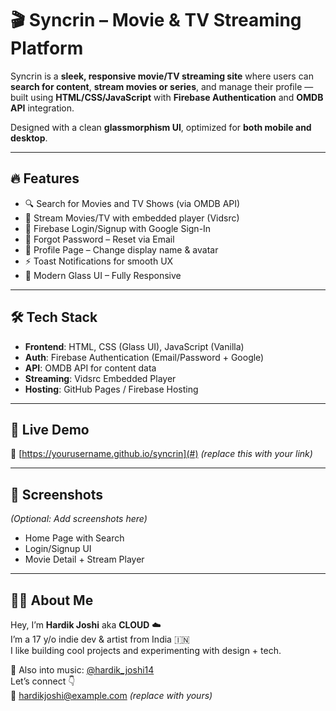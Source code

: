 # 🎬 Syncrin – Movie & TV Streaming Platform

Syncrin is a **sleek, responsive movie/TV streaming site** where users can **search for content**, **stream movies or series**, and manage their profile — built using **HTML/CSS/JavaScript** with **Firebase Authentication** and **OMDB API** integration.

Designed with a clean **glassmorphism UI**, optimized for **both mobile and desktop**.

---

## 🔥 Features
- 🔍 Search for Movies and TV Shows (via OMDB API)
- 🎥 Stream Movies/TV with embedded player (Vidsrc)
- 🔐 Firebase Login/Signup with Google Sign-In
- 💬 Forgot Password – Reset via Email
- 👤 Profile Page – Change display name & avatar
- ⚡ Toast Notifications for smooth UX
- 🎨 Modern Glass UI – Fully Responsive

---

## 🛠️ Tech Stack
- **Frontend**: HTML, CSS (Glass UI), JavaScript (Vanilla)
- **Auth**: Firebase Authentication (Email/Password + Google)
- **API**: OMDB API for content data
- **Streaming**: Vidsrc Embedded Player
- **Hosting**: GitHub Pages / Firebase Hosting

---

## 🚀 Live Demo
🔗 [https://yourusername.github.io/syncrin](#) *(replace this with your link)*

---

## 📸 Screenshots
*(Optional: Add screenshots here)*  
- Home Page with Search  
- Login/Signup UI  
- Movie Detail + Stream Player

---

## 👨‍💻 About Me
Hey, I’m **Hardik Joshi** aka **CLOUD** ☁️  
I’m a 17 y/o indie dev & artist from India 🇮🇳  
I like building cool projects and experimenting with design + tech.

🎵 Also into music: [@hardik_joshi14](https://instagram.com/hardik_joshi14)  
Let’s connect 👇  
📧 hardikjoshi@example.com *(replace with yours)*
